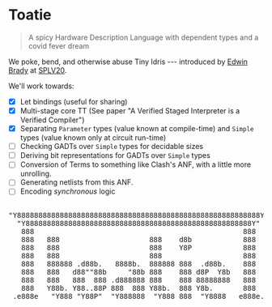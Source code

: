 # Toatie

> A spicy Hardware Description Language with dependent types
> and a covid fever dream

We poke, bend, and otherwise abuse Tiny Idris --- introduced by
[Edwin Brady](https://github.com/edwinb) at
[SPLV20](https://github.com/edwinb/SPLV20).

We'll work towards:

  - [X] Let bindings (useful for sharing)
  - [X] Multi-stage core TT (See paper "A Verified Staged Interpreter is a
        Verified Compiler")
  - [X] Separating `Parameter` types (value known at compile-time) and `Simple`
        types (value known only at circuit run-time)
  - [ ] Checking GADTs over `Simple` types for decidable sizes
  - [ ] Deriving bit representations for GADTs over `Simple` types
  - [ ] Conversion of Terms to something like Clash's ANF, with a little more
        unrolling.
  - [ ] Generating netlists from this ANF.
  - [ ] Encoding _synchronous_ logic

<pre>

"Y888888888888888888888888888888888888888888888888888888888Y"
  "Y88888888888888888888888888888888888888888888888888888Y"
   888                                                 888
   888   888                     888    d8b            888
   888   888                     888    Y8P            888
   888   888                     888                   888
   888   888888 .d88b.   8888b.  888888 888  .d88b.    888
   888   888   d88""88b     "88b 888    888 d8P  Y8b   888
   888   888   888  888 .d888888 888    888 88888888   888
   888   Y88b. Y88..88P 888  888 Y88b.  888 Y8b.       888
 .e888e   "Y888 "Y88P"  "Y888888  "Y888 888  "Y8888   e888e. 
</pre>                                               
